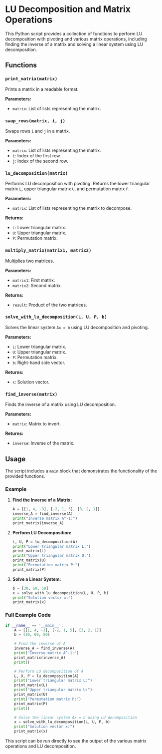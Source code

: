 # LU Decomposition and Matrix Operations

This Python script provides a collection of functions to perform LU decomposition with pivoting and various matrix operations, including finding the inverse of a matrix and solving a linear system using LU decomposition.

## Functions

### `print_matrix(matrix)`
Prints a matrix in a readable format.

**Parameters:**
- `matrix`: List of lists representing the matrix.

### `swap_rows(matrix, i, j)`
Swaps rows `i` and `j` in a matrix.

**Parameters:**
- `matrix`: List of lists representing the matrix.
- `i`: Index of the first row.
- `j`: Index of the second row.

### `lu_decomposition(matrix)`
Performs LU decomposition with pivoting. Returns the lower triangular matrix `L`, upper triangular matrix `U`, and permutation matrix `P`.

**Parameters:**
- `matrix`: List of lists representing the matrix to decompose.

**Returns:**
- `L`: Lower triangular matrix.
- `U`: Upper triangular matrix.
- `P`: Permutation matrix.

### `multiply_matrix(matrix1, matrix2)`
Multiplies two matrices.

**Parameters:**
- `matrix1`: First matrix.
- `matrix2`: Second matrix.

**Returns:**
- `result`: Product of the two matrices.

### `solve_with_lu_decomposition(L, U, P, b)`
Solves the linear system `Ax = b` using LU decomposition and pivoting.

**Parameters:**
- `L`: Lower triangular matrix.
- `U`: Upper triangular matrix.
- `P`: Permutation matrix.
- `b`: Right-hand side vector.

**Returns:**
- `x`: Solution vector.

### `find_inverse(matrix)`
Finds the inverse of a matrix using LU decomposition.

**Parameters:**
- `matrix`: Matrix to invert.

**Returns:**
- `inverse`: Inverse of the matrix.

## Usage

The script includes a `main` block that demonstrates the functionality of the provided functions.

### Example

1. **Find the Inverse of a Matrix:**
   ```python
   A = [[1, 4, -3], [-2, 1, 5], [3, 2, 1]]
   inverse_A = find_inverse(A)
   print("Inverse matrix A^-1:")
   print_matrix(inverse_A)
   ```

2. **Perform LU Decomposition:**
   ```python
   L, U, P = lu_decomposition(A)
   print("Lower triangular matrix L:")
   print_matrix(L)
   print("Upper triangular matrix U:")
   print_matrix(U)
   print("Permutation matrix P:")
   print_matrix(P)
   ```

3. **Solve a Linear System:**
   ```python
   b = [30, 60, 50]
   x = solve_with_lu_decomposition(L, U, P, b)
   print("Solution vector x:")
   print_matrix(x)
   ```

### Full Example Code

```python
if __name__ == '__main__':
    A = [[1, 4, -3], [-2, 1, 5], [3, 2, 1]]
    b = [30, 60, 50]

    # Find the inverse of A
    inverse_A = find_inverse(A)
    print("Inverse matrix A^-1:")
    print_matrix(inverse_A)
    print()

    # Perform LU decomposition of A
    L, U, P = lu_decomposition(A)
    print("Lower triangular matrix L:")
    print_matrix(L)
    print("Upper triangular matrix U:")
    print_matrix(U)
    print("Permutation matrix P:")
    print_matrix(P)
    print()

    # Solve the linear system Ax = b using LU decomposition
    x = solve_with_lu_decomposition(L, U, P, b)
    print("Solution vector x:")
    print_matrix(x)
```

This script can be run directly to see the output of the various matrix operations and LU decomposition.
